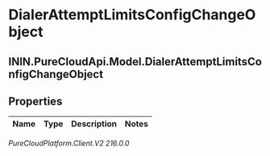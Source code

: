 # DialerAttemptLimitsConfigChangeObject

## ININ.PureCloudApi.Model.DialerAttemptLimitsConfigChangeObject

## Properties

|Name | Type | Description | Notes|
|------------ | ------------- | ------------- | -------------|



_PureCloudPlatform.Client.V2 216.0.0_
